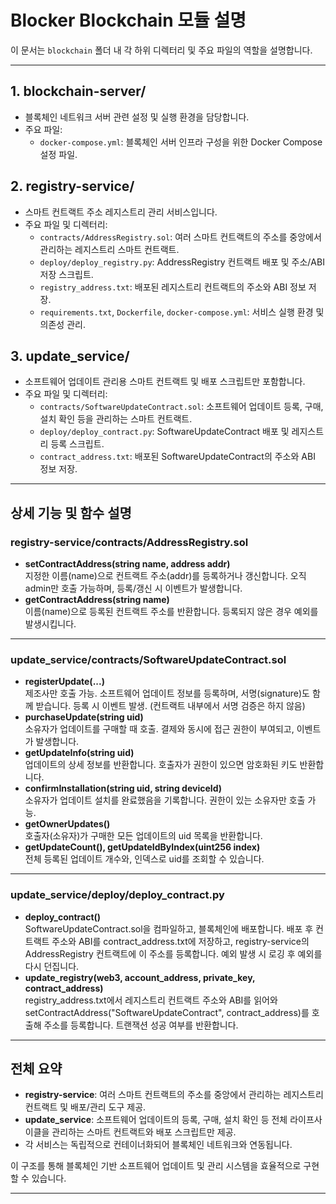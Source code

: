 # Blocker Blockchain 모듈 설명

이 문서는 `blockchain` 폴더 내 각 하위 디렉터리 및 주요 파일의 역할을 설명합니다.

---

## 1. blockchain-server/
- 블록체인 네트워크 서버 관련 설정 및 실행 환경을 담당합니다.
- 주요 파일:
  - `docker-compose.yml`: 블록체인 서버 인프라 구성을 위한 Docker Compose 설정 파일.

## 2. registry-service/
- 스마트 컨트랙트 주소 레지스트리 관리 서비스입니다.
- 주요 파일 및 디렉터리:
  - `contracts/AddressRegistry.sol`: 여러 스마트 컨트랙트의 주소를 중앙에서 관리하는 레지스트리 스마트 컨트랙트.
  - `deploy/deploy_registry.py`: AddressRegistry 컨트랙트 배포 및 주소/ABI 저장 스크립트.
  - `registry_address.txt`: 배포된 레지스트리 컨트랙트의 주소와 ABI 정보 저장.
  - `requirements.txt`, `Dockerfile`, `docker-compose.yml`: 서비스 실행 환경 및 의존성 관리.

## 3. update_service/
- 소프트웨어 업데이트 관리용 스마트 컨트랙트 및 배포 스크립트만 포함합니다.
- 주요 파일 및 디렉터리:
  - `contracts/SoftwareUpdateContract.sol`: 소프트웨어 업데이트 등록, 구매, 설치 확인 등을 관리하는 스마트 컨트랙트.
  - `deploy/deploy_contract.py`: SoftwareUpdateContract 배포 및 레지스트리 등록 스크립트.
  - `contract_address.txt`: 배포된 SoftwareUpdateContract의 주소와 ABI 정보 저장.

---

## 상세 기능 및 함수 설명

### registry-service/contracts/AddressRegistry.sol
- **setContractAddress(string name, address addr)**  
  지정한 이름(name)으로 컨트랙트 주소(addr)를 등록하거나 갱신합니다. 오직 admin만 호출 가능하며, 등록/갱신 시 이벤트가 발생합니다.
- **getContractAddress(string name)**  
  이름(name)으로 등록된 컨트랙트 주소를 반환합니다. 등록되지 않은 경우 예외를 발생시킵니다.

---

### update_service/contracts/SoftwareUpdateContract.sol
- **registerUpdate(...)**  
  제조사만 호출 가능. 소프트웨어 업데이트 정보를 등록하며, 서명(signature)도 함께 받습니다. 등록 시 이벤트 발생. (컨트랙트 내부에서 서명 검증은 하지 않음)
- **purchaseUpdate(string uid)**  
  소유자가 업데이트를 구매할 때 호출. 결제와 동시에 접근 권한이 부여되고, 이벤트가 발생합니다.
- **getUpdateInfo(string uid)**  
  업데이트의 상세 정보를 반환합니다. 호출자가 권한이 있으면 암호화된 키도 반환합니다.
- **confirmInstallation(string uid, string deviceId)**  
  소유자가 업데이트 설치를 완료했음을 기록합니다. 권한이 있는 소유자만 호출 가능.
- **getOwnerUpdates()**  
  호출자(소유자)가 구매한 모든 업데이트의 uid 목록을 반환합니다.
- **getUpdateCount(), getUpdateIdByIndex(uint256 index)**  
  전체 등록된 업데이트 개수와, 인덱스로 uid를 조회할 수 있습니다.

---

### update_service/deploy/deploy_contract.py
- **deploy_contract()**  
  SoftwareUpdateContract.sol을 컴파일하고, 블록체인에 배포합니다. 배포 후 컨트랙트 주소와 ABI를 contract_address.txt에 저장하고, registry-service의 AddressRegistry 컨트랙트에 이 주소를 등록합니다. 예외 발생 시 로깅 후 예외를 다시 던집니다.
- **update_registry(web3, account_address, private_key, contract_address)**  
  registry_address.txt에서 레지스트리 컨트랙트 주소와 ABI를 읽어와 setContractAddress("SoftwareUpdateContract", contract_address)를 호출해 주소를 등록합니다. 트랜잭션 성공 여부를 반환합니다.

---

## 전체 요약
- **registry-service**: 여러 스마트 컨트랙트의 주소를 중앙에서 관리하는 레지스트리 컨트랙트 및 배포/관리 도구 제공.
- **update_service**: 소프트웨어 업데이트의 등록, 구매, 설치 확인 등 전체 라이프사이클을 관리하는 스마트 컨트랙트와 배포 스크립트만 제공.
- 각 서비스는 독립적으로 컨테이너화되어 블록체인 네트워크와 연동됩니다.

이 구조를 통해 블록체인 기반 소프트웨어 업데이트 및 관리 시스템을 효율적으로 구현할 수 있습니다.

---
